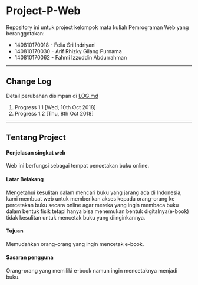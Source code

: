 # Project-P-Web

Repository ini untuk project kelompok mata kuliah Pemrograman Web yang beranggotakan:

- 140810170018 - Felia Sri Indriyani
- 140810170030 - Arif Rhizky Gilang Purnama
- 140810170062 - Fahmi Izzuddin Abdurrahman

---

## Change Log

Detail perubahan disimpan di [LOG.md](https://github.com/arifrgilang/projek-pw/blob/master/LOG.md)
1. Progress 1.1 [Wed, 10th Oct 2018]
2. Progress 1.2 [Thu, 8th Oct 2018]

---

## Tentang Project

#### Penjelasan singkat web
Web ini berfungsi sebagai tempat pencetakan buku online.

#### Latar Belakang
Mengetahui kesulitan dalam mencari buku yang jarang ada di Indonesia, kami membuat web untuk memberikan akses kepada orang-orang ke percetakan buku secara online agar mereka yang ingin membaca buku dalam bentuk fisik tetapi hanya bisa menemukan bentuk digitalnya(e-book) tidak kesulitan untuk mencetak buku yang diinginkannya.

#### Tujuan
Memudahkan orang-orang yang ingin mencetak e-book.

#### Sasaran pengguna
Orang-orang yang memiliki e-book namun ingin mencetaknya menjadi buku.
